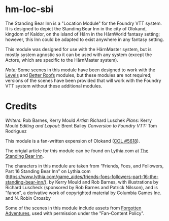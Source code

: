 # hm-loc-sbi
The Standing Bear Inn is a "Location Module" for the Foundry VTT system. It is designed to depict the Standing Bear Inn in the city of Olokand, kingdom of Kaldor, on the island of Hârn in the HârnWorld fantasy setting; however, this Inn could be adapted to exist anywhere in any fantasy setting.

This module was designed for use with the HârnMaster system, but is mostly system agnostic so it can be used with any system (except the Actors, which are specific to the HârnMaster system).

*Note:* Some scenes in this module have been designed to work with the [Levels](https://foundryvtt.com/packages/levels) and [Better Roofs](https://foundryvtt.com/packages/betterroofs) modules, but these modules are not required; versions of the scenes have been provided that will work with the Foundry VTT system without these additional modules.

# Credits
*Writers:* Rob Barnes, Kerry Mould
*Artist:* Richard Luschek
*Plans:* Kerry Mould
*Editing and Layout:* Brent Bailey
*Conversion to Foundry VTT:* Tom Rodriguez

This module is a fan-written expension of Olokand ([COL #5618](https://secure.columbiagames.com/product/5618-PDF)). 

The origial article for this module can be found on Lythia.com at [The Standing Bear Inn](https://www.lythia.com/harnworld/guilds-trade/the-standing-bear-inn/).

The characters in this module are taken from “Friends, Foes, and Followers, Part 16 Standing Bear Inn” on Lythia.com (https://www.lythia.com/game_aides/friends-foes-followers-part-16-the-standing-bear-inn/), by Kerry Mould and Rob Barnes, with illustrations by Richard Luscheck (sponsored by Rob Barnes and Patrick Nilsson), and is “fanon”, a derivative work of copyrighted material by Columbia Games Inc. and N. Robin Crossby

Some of the scenes in this module include assets from [Forgotten Adventures](https://www.forgotten-adventures.net/), used with permission under the "Fan-Content Policy".
